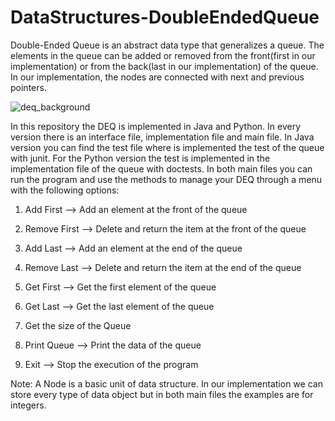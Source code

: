 # DataStructures-DoubleEndedQueue

Double-Ended Queue is an abstract data type that generalizes a queue. The elements in the queue can be added or removed from the front(first in our implementation) or from the back(last in our implementation) of the queue. In our implementation, the nodes are connected with next and previous pointers.


![deq_background](https://github.com/konstantinosKatsamis/DataStructures-DoubleEndedQueue/assets/75335809/c88608d9-7a3e-4cb4-8394-4ac98d48a8d5)

In this repository the DEQ is implemented in Java and Python. In every version there is an interface file, implementation file and main file. In Java version you can find the test file where is implemented the test of the queue with junit. For the Python version the test is implemented in the implementation file of the queue with doctests. In both main files you can run the program and use the methods to manage your DEQ through a menu with the following options:

1. Add First                         --> Add an element at the front of the queue

2. Remove First                      --> Delete and return the item at the front of the queue

3. Add Last                          --> Add an element at the end of the queue

4. Remove Last                       --> Delete and return the item at the end of the queue

5. Get First                         --> Get the first element of the queue

6. Get Last                          --> Get the last element of the queue

7. Get the size of the Queue

8. Print Queue                       --> Print the data of the queue

9. Exit                              --> Stop the execution of the program

Note: A Node is a basic unit of data structure. In our implementation we can store every type of data object but in both main files the examples are for integers.
